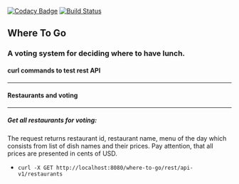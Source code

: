 [![Codacy Badge](https://api.codacy.com/project/badge/Grade/8b3f4e6b450241489f9e51704e132154)](https://www.codacy.com/app/synya/where-to-go?utm_source=github.com&amp;utm_medium=referral&amp;utm_content=synya/where-to-go&amp;utm_campaign=Badge_Grade)
[![Build Status](https://travis-ci.org/synya/where-to-go.svg?branch=master)](https://travis-ci.org/synya/where-to-go)

## Where To Go

### A voting system for deciding where to have lunch.

#### curl commands to test rest API

------------------------------------------------------

#### Restaurants and voting

------------------------------------------------------
##### Get all restaurants for voting:

The request returns restaurant id, restaurant name, menu of the day which consists from list of dish names and their prices. Pay attention, that all prices are presented in cents of USD.  
 
 * `curl -X GET http://localhost:8080/where-to-go/rest/api-v1/restaurants`
